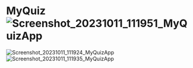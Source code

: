 # MyQuiz![Screenshot_20231011_111951_MyQuizApp](https://github.com/celenaaponce/MyQuiz/assets/138083273/f21392c4-d836-416e-8992-7ffd93511240)
![Screenshot_20231011_111924_MyQuizApp](https://github.com/celenaaponce/MyQuiz/assets/138083273/0eec7f1f-066d-4e4e-b8fc-845b32b1f845)
![Screenshot_20231011_111935_MyQuizApp](https://github.com/celenaaponce/MyQuiz/assets/138083273/519a0015-0494-43c3-b59e-87a1207ee680)

